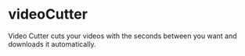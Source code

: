 # videoCutter
Video Cutter cuts your videos with the seconds between you want and downloads it automatically.
